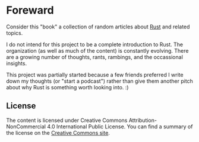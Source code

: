 # Foreward

Consider this "book" a collection of random articles about [Rust][rust] and
related topics.

I do not intend for this project to be a complete introduction to Rust. The
organization (as well as much of the content) is constantly evolving. There are
a growing number of thoughts, rants, rambings, and the occassional insights.

This project was partially started because a few friends preferred I write down
my thoughts (or "start a podcast") rather than give them another pitch about why
Rust is something worth looking into. :)

## License

The content is licensed under Creative Commons Attribution-NonCommercial 4.0
International Public License. You can find a summary of the license on the
[Creative Commons site][CC_BY_NC_4_0].

[rust]: https://www.rust-lang.org
[CC_BY_NC_4_0]: https://creativecommons.org/licenses/by-nc/4.0/
